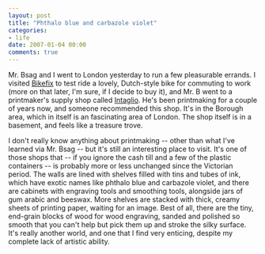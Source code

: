 ```yaml
---
layout: post
title: "Phthalo blue and carbazole violet"
categories:
- life
date: 2007-01-04 00:00
comments: true
---
```


<p>Mr. Bsag and I went to London yesterday to run a few pleasurable errands. I visited <a href="http://www.bikefix.co.uk">Bikefix</a> to test ride a lovely, Dutch-style bike for commuting to work (more on that later, I'm sure, if I decide to buy it), and Mr. B went to a printmaker's supply shop called <a href="http://www.intaglioprintmaker.com/">Intaglio</a>. He's been printmaking for a couple of years now, and someone recommended this shop. It's in the Borough area, which in itself is an fascinating area of London. The shop itself is in a basement, and feels like a treasure trove.</p>

<p>I don't really know anything about printmaking -- other than what I've learned via Mr. Bsag -- but it's still an interesting place to visit. It's one of those shops that -- if you ignore the cash till and a few of the plastic containers -- is probably more or less unchanged since the Victorian period. The walls are lined with shelves filled with tins and tubes of ink, which have exotic names like phthalo blue and carbazole violet, and there are cabinets with engraving tools and smoothing tools, alongside jars of gum arabic and beeswax. More shelves are stacked with thick, creamy sheets of printing paper, waiting for an image. Best of all, there are the tiny, end-grain blocks of wood for wood engraving, sanded and polished so smooth that you can't help but pick them up and stroke the silky surface. It's really another world, and one that I find very enticing, despite my complete lack of artistic ability.</p>



